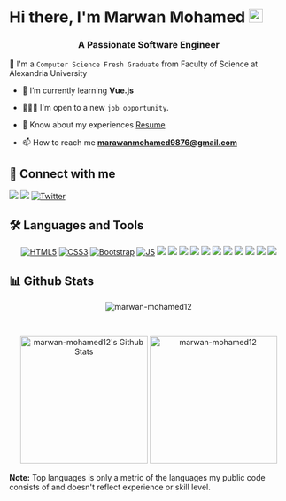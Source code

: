 <h1 align="left">Hi there, I'm Marwan Mohamed <img src="https://media.giphy.com/media/hvRJCLFzcasrR4ia7z/giphy.gif" width="25px" height ="25px"> </h1>

<h3 align="center">A Passionate Software Engineer</h3>

:school: I'm a `Computer Science Fresh Graduate` from Faculty of Science at Alexandria University

- 🌱 I’m currently learning **Vue.js**

- 🧑🏻‍💻 I'm open to a new `job opportunity`.

- 📄 Know about my experiences [Resume](https://drive.google.com/file/d/1HGIyipvZzqVIjVgb0UVONfdo1QJfsG7N/view?usp=share_link)

- 📫 How to reach me **marawanmohamed9876@gmail.com**

## 📩 Connect with me

<p align="left">
    <a href="mailto:marawanmohamed9876@gmail.com" title="Gmail"><img src="https://img.shields.io/badge/gmail-%23F05033.svg?style=for-the-badge&logo=gmail&logoColor=white"/></a>  
    <a href="https://www.linkedin.com/in/marawan-mohamed-b3b4b4170" title="LinkedIn"><img src="https://img.shields.io/badge/linkedin-%230077B5.svg?style=for-the-badge&logo=linkedin&logoColor=white"/></a>  
    <a href="https://twitter.com/Marawan_khlifa"><img src="https://img.shields.io/badge/Twitter-1DA1F2?style=for-the-badge&logo=twitter&logoColor=white" title="Twitter"/></a>
</p>

## 🛠 Languages and Tools

<p align="center"> 
    <a href="https://www.w3.org/TR/html5/"><img src="https://img.shields.io/badge/HTML5-E34F26?style=for-the-badge&logo=html5&logoColor=white" title="HTML5"/></a>
    <a href="https://www.w3.org/TR/css/"><img src="https://img.shields.io/badge/CSS3-1572B6?style=for-the-badge&logo=css3&logoColor=white" title="CSS3"/></a>
    <a href="https://getbootstrap.com/"><img src="https://img.shields.io/badge/Bootstrap-563D7C?style=for-the-badge&logo=bootstrap&logoColor=white" title="Bootstrap"/></a>
    <a href="https://developer.mozilla.org/en-US/docs/Web/JavaScript/Reference"><img src="https://img.shields.io/badge/JavaScript-F7DF1E?style=for-the-badge&logo=JavaScript&logoColor=white" title="JS"/></a>
    <a href="https://jquery.com/"><img src="https://img.shields.io/badge/jQuery-0769AD?style=for-the-badge&logo=jquery&logoColor=white"/></a>
    <a href="https://vuejs.org/"><img src="https://img.shields.io/badge/Vue.js-35495E?style=for-the-badge&logo=vue.js&logoColor=4FC08D"/></a>
    <a href="https://cplusplus.com/reference/"><img src="https://img.shields.io/badge/C%2B%2B-00599C?style=for-the-badge&logo=c%2B%2B&logoColor=white"/></a>
    <a href="https://docs.oracle.com/en/java/"><img src="https://img.shields.io/badge/Java-ED8B00?style=for-the-badge&logo=openjdk&logoColor=white"/></a>
    <a href="https://docs.python.org/3/"><img src="https://img.shields.io/badge/Python-14354C?style=for-the-badge&logo=python&logoColor=white"/></a>
    <a href="https://go.dev/doc/"><img src="https://img.shields.io/badge/Go-00ADD8?style=for-the-badge&logo=go&logoColor=white"/></a>
    <a href="https://docs.flutter.dev/"><img src="https://img.shields.io/badge/Flutter-02569B?style=for-the-badge&logo=flutter&logoColor=white"/></a>
    <a href="https://www.freecodecamp.org/news/shell-scripting-crash-course-how-to-write-bash-scripts-in-linux/"><img src="https://img.shields.io/badge/Shell_Script-121011?style=for-the-badge&logo=gnu-bash&logoColor=white"/></a>
    <a href="https://www.postgresql.org/"><img src="https://img.shields.io/badge/PostgreSQL-316192?style=for-the-badge&logo=postgresql&logoColor=white"/></a>
    <a href="https://code.visualstudio.com/"><img src="https://img.shields.io/badge/Visual_Studio_Code-0078D4?style=for-the-badge&logo=visual%20studio%20code&logoColor=white"/></a>
    <a href="https://developer.android.com/studio"><img src="https://img.shields.io/badge/Android_Studio-3DDC84?style=for-the-badge&logo=android-studio&logoColor=white"/></a>
</p>

## 📊 Github Stats
<p align="center"><img src="https://github-readme-streak-stats.herokuapp.com/?user=marwan-mohamed12&theme=tokyonight_duo" alt="marwan-mohamed12" /></p>
  <br/>
  <p align="center">
    <a href="https://github.com/anuraghazra/github-readme-stats">
	    <img alt="marwan-mohamed12's Github Stats" src="https://github-readme-stats-sigma-five.vercel.app/api?username=marwan-mohamed12&show_icons=true&count_private=true&locale=en&theme=tokyonight&layout=compact" height="230px"/></a>
	  <img src="https://github-readme-stats-sigma-five.vercel.app/api/top-langs?username=marwan-mohamed12&langs_count=10&show_icons=true&locale=en&theme=tokyonight" alt="marwan-mohamed12" height="230px"/>
<br/>

  <b>Note:</b> Top languages is only a metric of the languages my public code consists of and doesn't reflect experience or skill level.
  </p>
